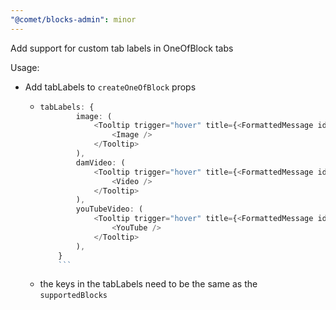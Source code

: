 ```yaml
---
"@comet/blocks-admin": minor
---
```


Add support for custom tab labels in OneOfBlock tabs

Usage:

-   Add tabLabels to `createOneOfBlock` props
    -   ````ts
        tabLabels: {
                image: (
                    <Tooltip trigger="hover" title={<FormattedMessage id="pages.blocks.media.image" defaultMessage="Image" />}>
                        <Image />
                    </Tooltip>
                ),
                damVideo: (
                    <Tooltip trigger="hover" title={<FormattedMessage id="pages.blocks.media.video.dam" defaultMessage="Video (DAM)" />}>
                        <Video />
                    </Tooltip>
                ),
                youTubeVideo: (
                    <Tooltip trigger="hover" title={<FormattedMessage id="pages.blocks.media.video.youtube" defaultMessage="Video (YouTube)" />}>
                        <YouTube />
                    </Tooltip>
                ),
            }
            ```
        ````
    -   the keys in the tabLabels need to be the same as the `supportedBlocks`
